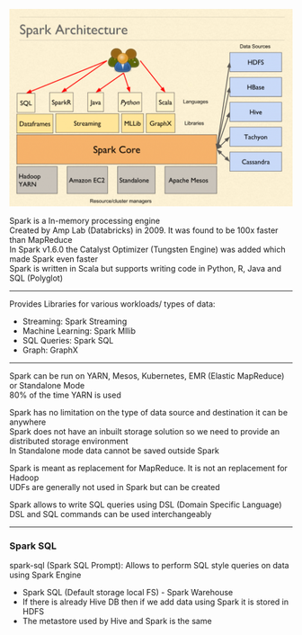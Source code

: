 ![Spark Architecture|500](images/spark_architecture.png)

Spark is a In-memory processing engine  
Created by Amp Lab (Databricks) in 2009. It was found to be 100x faster than MapReduce  
In Spark v1.6.0 the Catalyst Optimizer (Tungsten Engine) was added which made Spark even faster  
Spark is written in Scala but supports writing code in Python, R, Java and SQL (Polyglot)

---

Provides Libraries for various workloads/ types of data:

* Streaming: Spark Streaming
* Machine Learning: Spark Mllib
* SQL Queries: Spark SQL
* Graph: GraphX

---

Spark can be run on YARN, Mesos, Kubernetes, EMR (Elastic MapReduce) or Standalone Mode  
80% of the time YARN is used

Spark has no limitation on the type of data source and destination it can be anywhere  
Spark does not have an inbuilt storage solution so we need to provide an distributed storage environment  
In Standalone mode data cannot be saved outside Spark

Spark is meant as replacement for MapReduce. It is not an replacement for Hadoop  
UDFs are generally not used in Spark but can be created

Spark allows to write SQL queries using DSL (Domain Specific Language)  
DSL and SQL commands can be used interchangeably

---

### Spark SQL

spark-sql (Spark SQL Prompt): Allows to perform SQL style queries on data using Spark Engine 

* Spark SQL (Default storage local FS) - Spark Warehouse
* If there is already Hive DB then if we add data using Spark it is stored in HDFS
* The metastore used by Hive and Spark is the same
